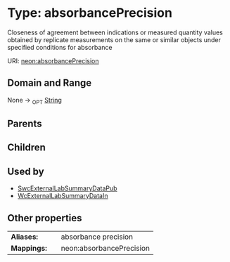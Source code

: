 
# Type: absorbancePrecision


Closeness of agreement between indications or measured quantity values obtained by replicate measurements on the same or similar objects under specified conditions for absorbance

URI: [neon:absorbancePrecision](https://data.neonscience.org/absorbancePrecision)


## Domain and Range

None ->  <sub>OPT</sub> [String](types/String.md)

## Parents


## Children


## Used by

 * [SwcExternalLabSummaryDataPub](SwcExternalLabSummaryDataPub.md)
 * [WcExternalLabSummaryDataIn](WcExternalLabSummaryDataIn.md)

## Other properties

|  |  |  |
| --- | --- | --- |
| **Aliases:** | | absorbance precision |
| **Mappings:** | | neon:absorbancePrecision |

